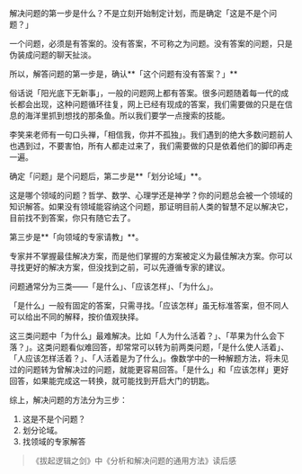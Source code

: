 解决问题的第一步是什么？不是立刻开始制定计划，而是确定「这是不是个问题？」

一个问题，必须是有答案的。没有答案，不可称之为问题。没有答案的问题，只是伪装成问题的聊天扯淡。

所以，解答问题的第一步是，确认**「这个问题有没有答案？」**

俗话说「阳光底下无新事」，一般的问题网上都有答案。很多问题随着每一代的成长都会出现，这种问题循环往复，网上已经有现成的答案，我们需要做的只是在信息的海洋里抓到想找的那条鱼。所以我们要学一点搜索的技能。

李笑来老师有一句口头禅，「相信我，你并不孤独」。我们遇到的绝大多数问题前人也遇到过，不要害怕，所有人都走过来了，我们需要做的只是依着他们的脚印再走一遍。

确定「问题」是个问题后，第二步是**「划分论域」**。

这是哪个领域的问题？哲学、数学、心理学还是神学？你的问题总会被一个领域的知识解答。如果没有领域能容纳这个问题，那证明目前人类的智慧不足以解决它，目前找不到答案，你只有随它去了。

第三步是**「向领域的专家请教」**。

专家并不掌握最佳解决方案，而是他们掌握的方案被定义为最佳解决方案。你可以寻找更好的解决方案，但没找到之前，可以先遵循专家的建议。

问题通常分为三类——「是什么」、「应该怎样」、「为什么」。

「是什么」一般有固定的答案，只需寻找。「应该怎样」虽无标准答案，但不同人可以给出不同的解释，按价值观抉择。

这三类问题中「为什么」最难解决。比如「人为什么活着？」、「苹果为什么会下落？」。这类问题看似难回答，却常常可以转为前两类问题，「是什么使人活着」、「人应该怎样活着？」、「人活着是为了什么」。像数学中的一种解题方法，将未见过的问题转为曾解决过的问题，就能更容易回答。「是什么」和「应该怎样」更好回答，如果能完成这一转换，就可能找到开启大门的钥匙。

综上，解决问题的方法分为三步：

1. 这是不是个问题？
2. 划分论域。
3. 找领域的专家解答

> 《拔起逻辑之剑》中《分析和解决问题的通用方法》读后感

